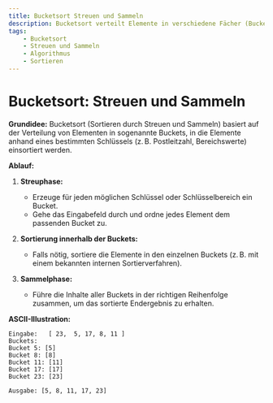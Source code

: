 ```yaml
---
title: Bucketsort Streuen und Sammeln
description: Bucketsort verteilt Elemente in verschiedene Fächer (Buckets) und sammelt sie anschließend sortiert wieder zusammen.
tags:
    - Bucketsort
    - Streuen und Sammeln
    - Algorithmus
    - Sortieren
---
```


# Bucketsort: Streuen und Sammeln

**Grundidee:**
Bucketsort (Sortieren durch Streuen und Sammeln) basiert auf der Verteilung von Elementen in sogenannte Buckets, in die Elemente anhand eines bestimmten Schlüssels (z. B. Postleitzahl, Bereichswerte) einsortiert werden.

**Ablauf:**
1. **Streuphase:**
   - Erzeuge für jeden möglichen Schlüssel oder Schlüsselbereich ein Bucket.
   - Gehe das Eingabefeld durch und ordne jedes Element dem passenden Bucket zu.

2. **Sortierung innerhalb der Buckets:**
   - Falls nötig, sortiere die Elemente in den einzelnen Buckets (z. B. mit einem bekannten internen Sortierverfahren).

3. **Sammelphase:**
   - Führe die Inhalte aller Buckets in der richtigen Reihenfolge zusammen, um das sortierte Endergebnis zu erhalten.

**ASCII-Illustration:**
```
Eingabe:   [ 23,  5, 17, 8, 11 ]
Buckets:
Bucket 5: [5]
Bucket 8: [8]
Bucket 11: [11]
Bucket 17: [17]
Bucket 23: [23]

Ausgabe: [5, 8, 11, 17, 23]
```

